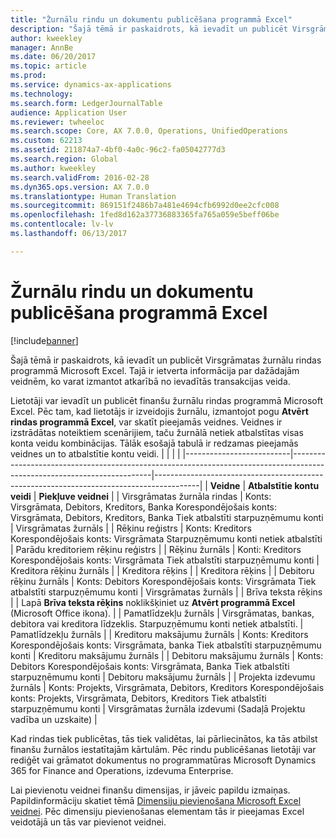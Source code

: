 ```yaml
---
title: "Žurnālu rindu un dokumentu publicēšana programmā Excel"
description: "Šajā tēmā ir paskaidrots, kā ievadīt un publicēt Virsgrāmatas žurnālu rindas programmā Microsoft Excel. Tajā ir ietverta informācija par dažādajām veidnēm, ko varat izmantot atkarībā no ievadītās transakcijas veida."
author: kweekley
manager: AnnBe
ms.date: 06/20/2017
ms.topic: article
ms.prod: 
ms.service: dynamics-ax-applications
ms.technology: 
ms.search.form: LedgerJournalTable
audience: Application User
ms.reviewer: twheeloc
ms.search.scope: Core, AX 7.0.0, Operations, UnifiedOperations
ms.custom: 62213
ms.assetid: 211874a7-4bf0-4a0c-96c2-fa05042777d3
ms.search.region: Global
ms.author: kweekley
ms.search.validFrom: 2016-02-28
ms.dyn365.ops.version: AX 7.0.0
ms.translationtype: Human Translation
ms.sourcegitcommit: 869151f2486b7a481e4694cfb6992d0ee2cfc008
ms.openlocfilehash: 1fed8d162a37736883365fa765a059e5beff06be
ms.contentlocale: lv-lv
ms.lasthandoff: 06/13/2017

---
```


# <a name="publish-journal-lines-and-documents-from-excel"></a>Žurnālu rindu un dokumentu publicēšana programmā Excel

[!include[banner](../includes/banner.md)]


Šajā tēmā ir paskaidrots, kā ievadīt un publicēt Virsgrāmatas žurnālu rindas programmā Microsoft Excel. Tajā ir ietverta informācija par dažādajām veidnēm, ko varat izmantot atkarībā no ievadītās transakcijas veida.

Lietotāji var ievadīt un publicēt finanšu žurnālu rindas programmā Microsoft Excel. Pēc tam, kad lietotājs ir izveidojis žurnālu, izmantojot pogu **Atvērt rindas programmā Excel**, var skatīt pieejamās veidnes. Veidnes ir izstrādātas noteiktiem scenārijiem, taču žurnālā netiek atbalstītas visas konta veidu kombinācijas. Tālāk esošajā tabulā ir redzamas pieejamās veidnes un to atbalstītie kontu veidi.
|                          |                                                                                                                         |                                                                                         |
|--------------------------|-------------------------------------------------------------------------------------------------------------------------|-----------------------------------------------------------------------------------------|
| **Veidne**             | **Atbalstītie kontu veidi**                                                                                             | **Piekļuve veidnei**                                                          |
| Virsgrāmatas žurnāla rindas     | Konts: Virsgrāmata, Debitors, Kreditors, Banka Korespondējošais konts: Virsgrāmata, Debitors, Kreditors, Banka Tiek atbalstīti starpuzņēmumu konti       | Virsgrāmatas žurnāls                                                                         |
| Rēķinu reģistrs         | Konts: Kreditors Korespondējošais konts: Virsgrāmata Starpuzņēmumu konti netiek atbalstīti                                                    | Parādu kreditoriem rēķinu reģistrs                                                                     |
| Rēķinu žurnāls          | Konti: Kreditors Korespondējošais konts: Virsgrāmata Tiek atbalstīti starpuzņēmumu konti                                                      | Kreditora rēķinu žurnāls                                                                      |
| Kreditora rēķins           |                                                                                                                         | Kreditora rēķins                                                                          |
| Debitoru rēķinu žurnāls | Konts: Debitors Korespondējošais konts: Virsgrāmata Tiek atbalstīti starpuzņēmumu konti                                                     | Virsgrāmatas žurnāls                                                                         |
| Brīva teksta rēķins        |                                                                                                                         | Lapā **Brīva teksta rēķins** noklikšķiniet uz **Atvērt programmā Excel** (Microsoft Office ikona). |
| Pamatlīdzekļu žurnāls     | Virsgrāmatas, bankas, debitora vai kreditora līdzeklis. Starpuzņēmumu konti netiek atbalstīti.                                               | Pamatlīdzekļu žurnāls                                                                     |
| Kreditoru maksājumu žurnāls   | Konts: Kreditors Korespondējošais konts: Virsgrāmata, banka Tiek atbalstīti starpuzņēmumu konti                                                 | Kreditoru maksājumu žurnāls                                                                  |
| Debitoru maksājumu žurnāls | Konts: Debitors Korespondējošais konts: Virsgrāmata, Banka Tiek atbalstīti starpuzņēmumu konti                                               | Debitoru maksājumu žurnāls                                                                |
| Projekta izdevumu žurnāls  | Konts: Projekts, Virsgrāmata, Debitors, Kreditors Korespondējošais konts: Projekts, Virsgrāmata, Debitors, Kreditors Tiek atbalstīti starpuzņēmumu konti | Virsgrāmatas žurnāla izdevumi (Sadaļā Projektu vadība un uzskaite)                       |

Kad rindas tiek publicētas, tās tiek validētas, lai pārliecinātos, ka tās atbilst finanšu žurnālos iestatītajām kārtulām. Pēc rindu publicēšanas lietotāji var rediģēt vai grāmatot dokumentus no programmatūras Microsoft Dynamics 365 for Finance and Operations, izdevuma Enterprise. 

Lai pievienotu veidnei finanšu dimensijas, ir jāveic papildu izmaiņas. Papildinformāciju skatiet tēmā [Dimensiju pievienošana Microsoft Excel veidnei](/dynamics365/unified-operations/dev-itpro/financial/add-dimensions-excel-templates). Pēc dimensiju pievienošanas elementam tās ir pieejamas Excel veidotājā un tās var pievienot veidnei.






